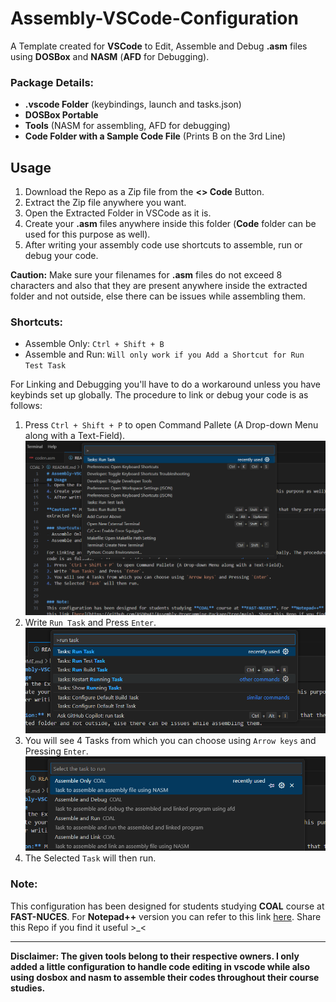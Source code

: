 # Assembly-VSCode-Configuration
A Template created for **VSCode** to Edit, Assemble and Debug **.asm** files using **DOSBox** and **NASM** (**AFD** for Debugging).

### Package Details:
- **.vscode Folder** (keybindings, launch and tasks.json)
- **DOSBox Portable**
- **Tools** (NASM for assembling, AFD for debugging)
- **Code Folder with a Sample Code File** (Prints B on the 3rd Line)

## Usage
1. Download the Repo as a Zip file from the **<> Code** Button.
2. Extract the Zip file anywhere you want.
3. Open the Extracted Folder in VSCode as it is.
4. Create your **.asm** files anywhere inside this folder (**Code** folder can be used for this purpose as well).
5. After writing your assembly code use shortcuts to assemble, run or debug your code.

**Caution:** Make sure your filenames for **.asm** files do not exceed 8 characters and also that they are present anywhere inside the extracted folder and not outside, else there can be issues while assembling them.

### Shortcuts:
- Assemble Only:      `Ctrl + Shift + B`
- Assemble and Run:   `Will only work if you Add a Shortcut for Run Test Task`

For Linking and Debugging you'll have to do a workaround unless you have keybinds set up globally. The procedure to link or debug your code is as follows:
1. Press `Ctrl + Shift + P` to open Command Pallete (A Drop-down Menu along with a Text-Field).
![Command Palette](misc\cmd_pallete.png)
2. Write `Run Task` and Press `Enter`.
![Run Task](misc\run_task.png)
3. You will see 4 Tasks from which you can choose using `Arrow keys` and Pressing `Enter`.
![Tasks](misc\tasks.png)
4. The Selected `Task` will then run.


### Note:
This configuration has been designed for students studying **COAL** course at **FAST-NUCES**. For **Notepad++** version you can refer to this link [here](https://github.com/ASD0x41/Assembly-Programming-Package/tree/main). Share this Repo if you find it useful >_<

---

**Disclaimer: The given tools belong to their respective owners. I only added a little configuration to handle code editing in vscode while also using dosbox and nasm to assemble their codes throughout their course studies.**